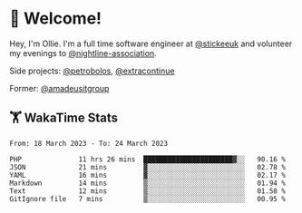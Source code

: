 # 👋 Welcome!

Hey, I'm Ollie. I'm a full time software engineer at [@stickeeuk](https://www.github.com/stickeeuk) and volunteer my evenings to [@nightline-association](https://www.github.com/nightline-association).

Side projects: [@petrobolos](https://github.com/petrobolos), [@extracontinue](https://github.com/extracontinue)

Former: [@amadeusitgroup](https://github.com/amadeusitgroup) 

## 🏋 WakaTime Stats

<!--START_SECTION:waka-->

```text
From: 18 March 2023 - To: 24 March 2023

PHP              11 hrs 26 mins  ██████████████████████▓░░   90.16 %
JSON             21 mins         ▓░░░░░░░░░░░░░░░░░░░░░░░░   02.78 %
YAML             16 mins         ▓░░░░░░░░░░░░░░░░░░░░░░░░   02.17 %
Markdown         14 mins         ▒░░░░░░░░░░░░░░░░░░░░░░░░   01.94 %
Text             12 mins         ▒░░░░░░░░░░░░░░░░░░░░░░░░   01.58 %
GitIgnore file   7 mins          ▒░░░░░░░░░░░░░░░░░░░░░░░░   00.95 %
```

<!--END_SECTION:waka-->
